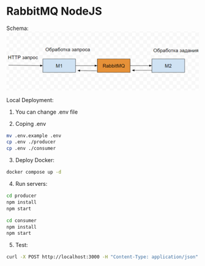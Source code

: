 # RabbitMQ NodeJS

Schema:
![schema](image.png)

Local Deployment:

1. You can change .env file

2. Coping .env

```bash
mv .env.example .env
cp .env ./producer
cp .env ./consumer
```

3. Deploy Docker:

```bash
docker compose up -d
```

4. Run servers:

```bash
cd producer
npm install
npm start
```

```bash
cd consumer
npm install
npm start
```

5. Test:
```bash
curl -X POST http://localhost:3000 -H "Content-Type: application/json" -d '{"message": "asdasdasd"}'
```
